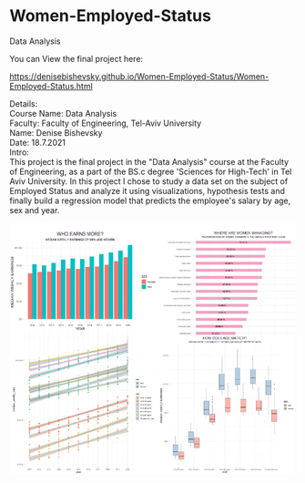 # Women-Employed-Status
Data Analysis

You can View the final project here:

https://denisebishevsky.github.io/Women-Employed-Status/Women-Employed-Status.html

Details:<br>
Course Name: Data Analysis<br>
Faculty: Faculty of Engineering, Tel-Aviv University<br>
Name: Denise Bishevsky<br>
Date: 18.7.2021<br>
Intro:<br>
This project is the final project in the "Data Analysis" course at the Faculty of Engineering,
as a part of the BS.c degree 'Sciences for High-Tech' in Tel Aviv University.
In this project I chose to study a data set on the subject of Employed Status and analyze it using visualizations, hypothesis tests and finally build a regression model that predicts the employee's salary by age, sex and year.

![cover](https://github.com/DeniseBishevsky/Women-Employed-Status/blob/main/Graphs.jpg)

